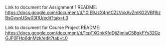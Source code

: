 Link to document for Assignment 1 README: https://docs.google.com/document/d/10IE9JzX4mtCZLVokAvZmKG2VBf9izBsGvsnUSw03I1U/edit?tab=t.0 

Link to document for Course Project README: https://docs.google.com/document/d/1cpTXOpkKfqDjjZjmiaC5BgkFYs32GzGJF0FHp6dnMzk/edit?tab=t.0 

